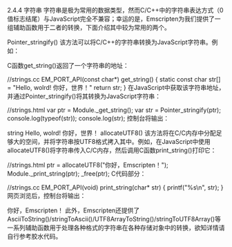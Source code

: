 2.4.4 字符串
字符串是极为常用的数据类型，然而C/C++中的字符串表达方式（0值标志结尾）与JavaScript完全不兼容；幸运的是，Emscripten为我们提供了一组辅助函数用于二者的转换，下面介绍其中较为常用的两个。

Pointer_stringify()
该方法可以将C/C++的字符串转换为JavaScript字符串。例如：

C函数get_string()返回了一个字符串的地址：

//strings.cc
EM_PORT_API(const char*) get_string() {
	static const char str[] = "Hello, wolrd! 你好，世界！"
	return str;
}
在JavaScript中获取该字符串地址，并通过Pointer_stringify()将其转换为JavaScript字符串：

//strings.html
      var ptr = Module._get_string();
      var str = Pointer_stringify(ptr);
      console.log(typeof(str));
      console.log(str);
控制台将输出：

string
Hello, wolrd! 你好，世界！
allocateUTF8()
该方法将在C/C内存中分配足够大的空间，并将字符串按UTF8格式拷入其中。例如，在JavaScript中使用allocateUTF8()将字符串传入C/C内存，然后调用C函数print_string()打印它：

//strings.html
      ptr = allocateUTF8("你好，Emscripten！");
      Module._print_string(ptr);
      _free(ptr);
C代码部分：

//strings.cc
EM_PORT_API(void) print_string(char* str) {
	printf("%s\n", str);
}
网页浏览后，控制台将输出：

你好，Emscripten！
此外，Emscripten还提供了AsciiToString()/stringToAscii()/UTF8ArrayToString()/stringToUTF8Array()等一系列辅助函数用于处理各种格式的字符串在各种存储对象中的转换，欲知详情请自行参考胶水代码。